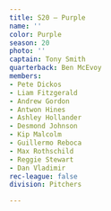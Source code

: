 ```yaml
---
title: S20 – Purple
name: ''
color: Purple
season: 20
photo: ''
captain: Tony Smith
quarterback: Ben McEvoy
members:
- Pete Dickos
- Liam Fitzgerald
- Andrew Gordon
- Antwon Hines
- Ashley Hollander
- Desmond Johnson
- Kip Malcolm
- Guillermo Reboca
- Max Rothschild
- Reggie Stewart
- Dan Vladimir
rec-league: false
division: Pitchers

---
```

